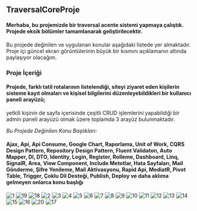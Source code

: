 ## **TraversalCoreProje**
#### Merhaba, bu projemizde bir traversal acente sistemi yapmaya çalıştık. Projede eksik bölümler tamamlanarak geliştirilecektir.
Bu projede değinilen ve uygulanan konular aşağıdaki listede yer almaktadır. Proje içi güncel ekran görüntülerinin büyük bir kısmını açıklamanın altında paylaşıyor olacağım.
### **Proje İçeriği**
#### Projede, farklı tatil rotalarının listelendiği, siteyi ziyaret eden kişilerin sisteme kayıt olmaları ve kişisel bilgilerini düzenleyebildikleri bir kullanıcı paneli arayüzü;
yetkili kişinin de sayfa içerisinde çeşitli CRUD işlemlerini yapabildiği bir admin paneli arayüzü olmak üzere toplamda 3 arayüz bulunmaktadır.

*Bu Projede Değinilen Konu Başlıkları:*
#### Ajax, Api, Api Consume, Google Chart, Raporlama, Unit of Work, CQRS Design Pattern, Repository Design Pattern, Fluent Validaton, Auto Mapper, DI, DTO, Identity, Login, Register, Rolleme, Dashboard, Linq, SignalR, Area, View Component, Include Metotlar, Hata Sayfaları, Mail Gönderme, Şifre Yenileme, Mail Aktivasyonu, Rapid Api, MediatR, Pivot Table, Trigger, Çoklu Dil Desteği, Publish, Deploy ve daha aklıma gelmeyen onlarca konu başlığı

![1](https://github.com/melihdincer/TraversalCoreProje/assets/115299123/b90c128f-3869-4496-809a-82e54844f6a9)
![19](https://github.com/melihdincer/TraversalCoreProje/assets/115299123/820a5799-8b7a-4fdf-b00b-95118023bf69)
![18](https://github.com/melihdincer/TraversalCoreProje/assets/115299123/293a348d-9795-4c57-a561-0713c6ebded0)
![2](https://github.com/melihdincer/TraversalCoreProje/assets/115299123/d91fde19-d270-4369-8bde-a2ec4c27729c)
![3](https://github.com/melihdincer/TraversalCoreProje/assets/115299123/04c65468-3621-4300-89a2-d21d42465b2d)
![4](https://github.com/melihdincer/TraversalCoreProje/assets/115299123/9ee85d4c-d0a3-48d0-9164-9c1decfda453)
![5](https://github.com/melihdincer/TraversalCoreProje/assets/115299123/81a37763-1e52-4df7-96f8-9d9a48673314)
![6](https://github.com/melihdincer/TraversalCoreProje/assets/115299123/a07693f6-5c23-458b-8cf3-087f5975ea50)
![7](https://github.com/melihdincer/TraversalCoreProje/assets/115299123/2b5d28c9-ed8b-4fbc-b660-3858a238d86e)
![8](https://github.com/melihdincer/TraversalCoreProje/assets/115299123/16d98357-4efa-46f4-8cd3-7274adff4daf)
![9](https://github.com/melihdincer/TraversalCoreProje/assets/115299123/4a7feda8-d034-44ff-ad9f-84e1eca2aafa)
![10](https://github.com/melihdincer/TraversalCoreProje/assets/115299123/443b3a05-82ea-437f-ada6-7a1211b8cf64)
![11](https://github.com/melihdincer/TraversalCoreProje/assets/115299123/505d85a9-7a2a-449d-9f37-3f764eebae88)
![12](https://github.com/melihdincer/TraversalCoreProje/assets/115299123/e26f7665-dcaf-40ce-bac1-7d932fc07e6b)
![13](https://github.com/melihdincer/TraversalCoreProje/assets/115299123/b74e5c38-4a7d-46ec-b2c1-7a2bd5820cd1)
![14](https://github.com/melihdincer/TraversalCoreProje/assets/115299123/245912f8-2489-4791-893e-9490c66a0b42)
![15](https://github.com/melihdincer/TraversalCoreProje/assets/115299123/715b211d-d2c6-4b0c-82c9-5b7f58d998f4)
![16](https://github.com/melihdincer/TraversalCoreProje/assets/115299123/215a71a0-aecc-4c06-b400-a6d76ff9e8a4)
![20](https://github.com/melihdincer/TraversalCoreProje/assets/115299123/5189c18d-4958-429e-9729-f28b0ccb96b8)
![17](https://github.com/melihdincer/TraversalCoreProje/assets/115299123/647194cc-d7b7-4245-81c7-2f955c7f6b86)

